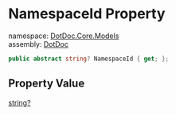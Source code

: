 ﻿# NamespaceId Property

namespace: [DotDoc\.Core\.Models](../../DotDoc.Core.Models.md)<br />
assembly: [DotDoc](../../../DotDoc.md)



```csharp
public abstract string? NamespaceId { get; };
```

## Property Value

[string?](https://docs.microsoft.com/ja-jp/dotnet/api/System.String)

